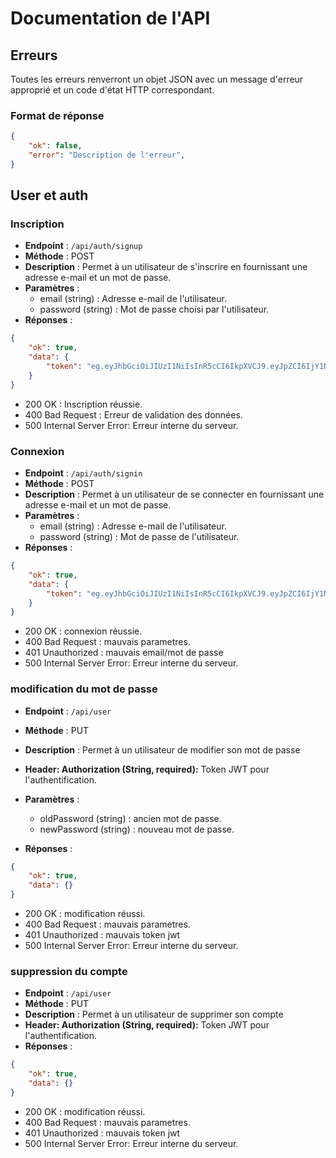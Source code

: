 # Documentation de l'API

## Erreurs

Toutes les erreurs renverront un objet JSON avec un message d'erreur approprié et un code d'état HTTP correspondant.

### Format de réponse

```json
{
    "ok": false,
    "error": "Description de l'erreur",
}
```

## User et auth

### Inscription
- **Endpoint** : `/api/auth/signup`
- **Méthode** : POST
- **Description** : Permet à un utilisateur de s'inscrire en fournissant une adresse e-mail et un mot de passe.
- **Paramètres** :
  - email (string) : Adresse e-mail de l'utilisateur.
  - password (string) : Mot de passe choisi par l'utilisateur.
- **Réponses** :
```json
{
    "ok": true,
    "data": {
        "token": "eg.eyJhbGciOiJIUzI1NiIsInR5cCI6IkpXVCJ9.eyJpZCI6IjY1NzQzYWNmZWI0NjU3MTU0Yjg1Y2VjMyIsImlhdCI6MTcwMjExNjA0NywiZXhwIjoxNzAyMjAyNDQ3fQ.hQ2Om2eiNVPquH9npiCC9hOUy3hoizsFVt8QACCPolU",
    }
}
```
  - 200 OK : Inscription réussie.
  - 400 Bad Request : Erreur de validation des données.
  - 500 Internal Server Error: Erreur interne du serveur.

### Connexion
- **Endpoint** : `/api/auth/signin`
- **Méthode** : POST
- **Description** : Permet à un utilisateur de se connecter en fournissant une adresse e-mail et un mot de passe.
- **Paramètres** :
  - email (string) : Adresse e-mail de l'utilisateur.
  - password (string) : Mot de passe de l'utilisateur.
- **Réponses** :
```json
{
    "ok": true,
    "data": {
        "token": "eg.eyJhbGciOiJIUzI1NiIsInR5cCI6IkpXVCJ9.eyJpZCI6IjY1NzQzYWNmZWI0NjU3MTU0Yjg1Y2VjMyIsImlhdCI6MTcwMjExNjA0NywiZXhwIjoxNzAyMjAyNDQ3fQ.hQ2Om2eiNVPquH9npiCC9hOUy3hoizsFVt8QACCPolU",
    }
}
```
  - 200 OK : connexion réussie.
  - 400 Bad Request : mauvais parametres.
  - 401 Unauthorized : mauvais email/mot de passe
  - 500 Internal Server Error: Erreur interne du serveur.

### modification du mot de passe
- **Endpoint** : `/api/user`
- **Méthode** : PUT
- **Description** : Permet à un utilisateur de modifier son mot de passe

- **Header: Authorization (String, required):** Token JWT pour l'authentification.
- **Paramètres** :
  - oldPassword (string) : ancien mot de passe.
  - newPassword (string) : nouveau mot de passe.
- **Réponses** :
```json
{
    "ok": true,
    "data": {}
}
```
  - 200 OK : modification réussi.
  - 400 Bad Request : mauvais parametres.
  - 401 Unauthorized : mauvais token jwt
  - 500 Internal Server Error: Erreur interne du serveur.

### suppression du compte
- **Endpoint** : `/api/user`
- **Méthode** : PUT
- **Description** : Permet à un utilisateur de supprimer son compte
- **Header: Authorization (String, required):** Token JWT pour l'authentification.
- **Réponses** :
```json
{
    "ok": true,
    "data": {}
}
```
  - 200 OK : modification réussi.
  - 400 Bad Request : mauvais parametres.
  - 401 Unauthorized : mauvais token jwt
  - 500 Internal Server Error: Erreur interne du serveur.